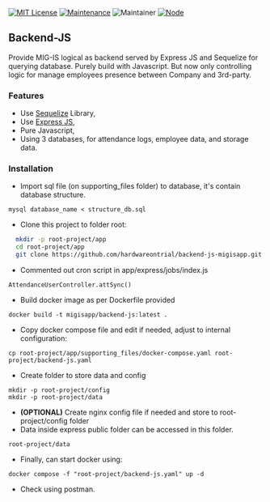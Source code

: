 [![MIT License](https://img.shields.io/badge/License-MIT-green.svg)](https://choosealicense.com/licenses/mit/)
[![Maintenance](https://img.shields.io/badge/Maintained%3F-yes-green.svg)](https://github.com/hardwareontrial/backend-js-migisapp/graphs/commit-activity)
![Maintainer](https://img.shields.io/badge/Maintainer-IT%20MIG-blue)
[![Node](https://img.shields.io/badge/Node-16.13.0-1abc9c.svg)](https://nodejs.org/en/blog/release/v16.13.0)


## Backend-JS

Provide MIG-IS logical as backend served by Express JS and Sequelize for querying database. Purely build with Javascript. But now only controlling logic for manage employees presence between Company and 3rd-party.




### Features

- Use [Sequelize](https://linktodocumentation) Library,
- Use [Express JS](https://linktodocumentation),
- Pure Javascript,
- Using 3 databases, for attendance logs, employee data, and storage data.


### Installation
- Import sql file (on supporting_files folder) to database, it's contain database structure.
```
mysql database_name < structure_db.sql
```
- Clone this project to folder root:

```bash
  mkdir -p root-project/app
  cd root-project/app
  git clone https://github.com/hardwareontrial/backend-js-migisapp.git backend-js
```

- Commented out cron script in app/express/jobs/index.js
```
AttendanceUserController.attSync()
```

- Build docker image as per Dockerfile provided
```
docker build -t migisapp/backend-js:latest .
```

- Copy docker compose file and edit if needed, adjust to internal configuration:
```
cp root-project/app/supporting_files/docker-compose.yaml root-project/backend-js.yaml
```
- Create folder to store data and config
```
mkdir -p root-project/config
mkdir -p root-project/data
```
- **(OPTIONAL)** Create nginx config file if needed and store to root-project/config folder
- Data inside express public folder can be accessed in this folder.
```
root-project/data
```
- Finally, can start docker using:
```
docker compose -f "root-project/backend-js.yaml" up -d
```
- Check using postman.
